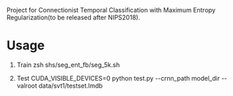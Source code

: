 Project for Connectionist Temporal Classification with Maximum Entropy Regularization(to be released after NIPS2018).

# Usage

1. Train
zsh shs/seg_ent_fb/seg_5k.sh

2. Test
CUDA_VISIBLE_DEVICES=0 python test.py --crnn_path model_dir --valroot data/svt1/testset.lmdb

